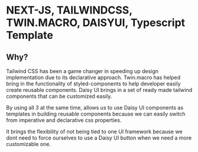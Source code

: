 # NEXT-JS, TAILWINDCSS, TWIN.MACRO, DAISYUI, Typescript Template

## Why?

Tailwind CSS has been a game changer in speeding up design implementation due to its declarative approach.
Twin.macro has helped bring in the functionality of styled-components to help developer easily create reusable components.
Daisy UI brings in a set of ready made tailwind components that can be customized easily.

By using all 3 at the same time, allows us to use Daisy UI components as templates in building reusable components because we can easily switch from imperative and declarative css properties.

It brings the flexibility of not being tied to one UI framework because we dont need to force ourselves to use a Daisy UI button when we need a more customizable one.
